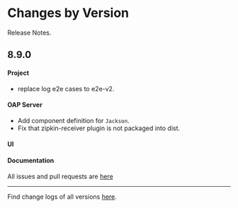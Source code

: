 Changes by Version
==================
Release Notes.

8.9.0
------------------
#### Project

* replace log e2e cases to e2e-v2.

#### OAP Server
* Add component definition for `Jackson`.
* Fix that zipkin-receiver plugin is not packaged into dist.

#### UI

#### Documentation


All issues and pull requests are [here](https://github.com/apache/skywalking/milestone/101?closed=1)

------------------
Find change logs of all versions [here](changes).
